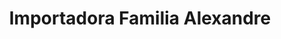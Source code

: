 ---
title: "Importadora Familia Alexandre"
url: /santiago-de-los-caballeros/importadora-familia-alexandre/
shop: ropa
---